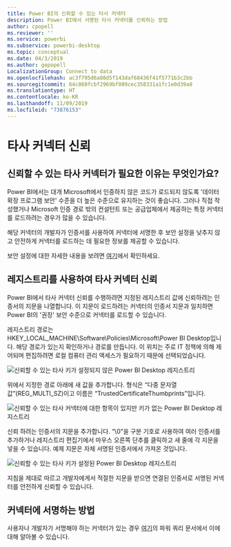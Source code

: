```yaml
---
title: Power BI의 신뢰할 수 있는 타사 커넥터
description: Power BI에서 서명된 타사 커넥터를 신뢰하는 방법
author: cpopell
ms.reviewer: ''
ms.service: powerbi
ms.subservice: powerbi-desktop
ms.topic: conceptual
ms.date: 04/3/2019
ms.author: gepopell
LocalizationGroup: Connect to data
ms.openlocfilehash: ac3f795d6a80d5f143daf68436f41f5771b3c2bb
ms.sourcegitcommit: 64c860fcbf2969bf089cec358331a1fc1e0d39a8
ms.translationtype: HT
ms.contentlocale: ko-KR
ms.lasthandoff: 11/09/2019
ms.locfileid: "73876153"
---
```

# <a name="trusting-third-party-connectors"></a>타사 커넥터 신뢰

## <a name="why-do-you-need-trusted-third-party-connectors"></a>신뢰할 수 있는 타사 커넥터가 필요한 이유는 무엇인가요?

Power BI에서는 대개 Microsoft에서 인증하지 않은 코드가 로드되지 않도록 '데이터 확장 프로그램 보안' 수준을 더 높은 수준으로 유지하는 것이 좋습니다. 그러나 직접 작성했거나 Microsoft 인증 경로 밖의 컨설턴트 또는 공급업체에서 제공하는 특정 커넥터를 로드하려는 경우가 많을 수 있습니다.

해당 커넥터의 개발자가 인증서를 사용하여 커넥터에 서명한 후 보안 설정을 낮추지 않고 안전하게 커넥터를 로드하는 데 필요한 정보를 제공할 수 있습니다.

보안 설정에 대한 자세한 내용을 보려면 [여기](https://docs.microsoft.com/power-bi/desktop-connector-extensibility)에서 확인하세요.

## <a name="using-the-registry-to-trust-third-party-connectors"></a>레지스트리를 사용하여 타사 커넥터 신뢰

Power BI에서 타사 커넥터 신뢰를 수행하려면 지정된 레지스트리 값에 신뢰하려는 인증서의 지문을 나열합니다. 이 지문이 로드하려는 커넥터의 인증서 지문과 일치하면 Power BI의 '권장' 보안 수준으로 커넥터를 로드할 수 있습니다. 

레지스트리 경로는 HKEY_LOCAL_MACHINE\Software\Policies\Microsoft\Power BI Desktop입니다. 해당 경로가 있는지 확인하거나 경로를 만듭니다. 이 위치는 주로 IT 정책에 의해 제어되며 편집하려면 로컬 컴퓨터 관리 액세스가 필요하기 때문에 선택되었습니다. 

![신뢰할 수 있는 타사 키가 설정되지 않은 Power BI Desktop 레지스트리](media/desktop-trusted-third-party-connectors/desktoptrustedthird1.png)

위에서 지정한 경로 아래에 새 값을 추가합니다. 형식은 “다중 문자열 값”(REG_MULTI_SZ)이고 이름은 “TrustedCertificateThumbprints”입니다. 

![신뢰할 수 있는 타사 커넥터에 대한 항목이 있지만 키가 없는 Power BI Desktop 레지스트리](media/desktop-trusted-third-party-connectors/desktoptrustedthird2.png)

신뢰 하려는 인증서의 지문을 추가합니다. “\0”을 구분 기호로 사용하여 여러 인증서를 추가하거나 레지스트리 편집기에서 마우스 오른쪽 단추를 클릭하고 새 줄에 각 지문을 넣을 수 있습니다. 예제 지문은 자체 서명된 인증서에서 가져온 것입니다. 

 ![신뢰할 수 있는 타사 키가 설정된 Power BI Desktop 레지스트리](media/desktop-trusted-third-party-connectors/desktoptrustedthird3.png)

지침을 제대로 따르고 개발자에게서 적절한 지문을 받으면 연결된 인증서로 서명된 커넥터를 안전하게 신뢰할 수 있습니다.

## <a name="how-to-sign-connectors"></a>커넥터에 서명하는 방법

사용자나 개발자가 서명해야 하는 커넥터가 있는 경우 [여기](https://docs.microsoft.com/power-query/handlingconnectorsigning)의 파워 쿼리 문서에서 이에 대해 알아볼 수 있습니다.
